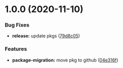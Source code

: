 # 1.0.0 (2020-11-10)


### Bug Fixes

* **release:** update pkgs ([79d8c05](https://github.com/funda-frontend/browserslist-config/commit/79d8c05d9064f8823868f0e576c2cdd668cbb61f))


### Features

* **package-migration:** move pkg to github ([04e316f](https://github.com/funda-frontend/browserslist-config/commit/04e316fdf8cc29946d7ff7c58ac6002388546b05))
